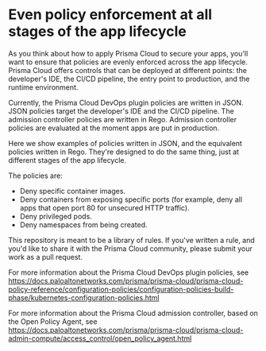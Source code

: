 # Even policy enforcement at all stages of the app lifecycle

As you think about how to apply Prisma Cloud to secure your apps, you'll want to ensure that policies are evenly enforced across the app lifecycle.
Prisma Cloud offers controls that can be deployed at different points: the developer's IDE, the CI/CD pipeline, the entry point to production, and the runtime environment.

Currently, the Prisma Cloud DevOps plugin policies are written in JSON.
JSON policies target the developer's IDE and the CI/CD pipeline.
The admission controller policies are written in Rego.
Admission controller policies are evaluated at the moment apps are put in production.

Here we show examples of policies written in JSON, and the equivalent policies written in Rego.
They're designed to do the same thing, just at different stages of the app lifecycle.

The policies are:

* Deny specific container images.
* Deny containers from exposing specific ports (for example, deny all apps that open port 80 for unsecured HTTP traffic).
* Deny privileged pods.
* Deny namespaces from being created.

This repository is meant to be a library of rules.
If you've written a rule, and you'd like to share it with the Prisma Cloud community, please submit your work as a pull request.

For more information about the Prisma Cloud DevOps plugin policies, see https://docs.paloaltonetworks.com/prisma/prisma-cloud/prisma-cloud-policy-reference/configuration-policies/configuration-policies-build-phase/kubernetes-configuration-policies.html

For more information about the Prisma Cloud admission controller, based on the Open Policy Agent, see https://docs.paloaltonetworks.com/prisma/prisma-cloud/prisma-cloud-admin-compute/access_control/open_policy_agent.html

